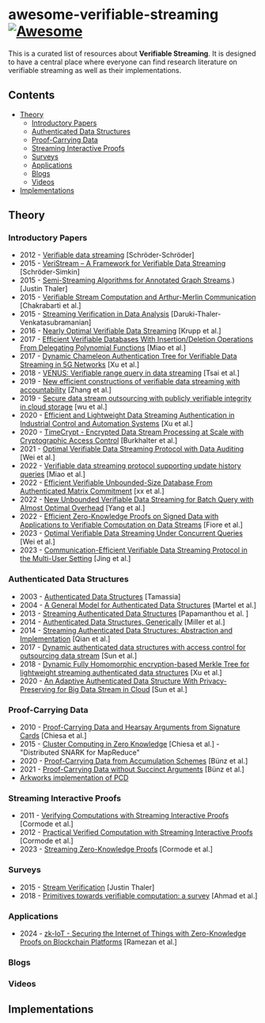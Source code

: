 
# awesome-verifiable-streaming [![Awesome](https://cdn.rawgit.com/sindresorhus/awesome/d7305f38d29fed78fa85652e3a63e154dd8e8829/media/badge.svg)](https://github.com/sindresorhus/awesome)

This is a curated list of resources about **Verifiable Streaming**. It is designed to have a central place where everyone can find research literature on verifiable streaming as well as their implementations.


## Contents

- [Theory](#theory)
	- [Introductory Papers](#introductory-papers)
	- [Authenticated Data Structures](#authenticated-data-structures)
	- [Proof-Carrying Data](#proof-carrying-data)
	- [Streaming Interactive Proofs](#streaming-interactive-proofs)
	- [Surveys](#surveys)
	- [Applications](#applications)
	- [Blogs](#blogs)
	- [Videos](#videos)
- [Implementations](#implementations)  


## Theory

### Introductory Papers

- 2012 - [Verifiable data streaming](https://eprint.iacr.org/2013/038) [Schröder-Schröder]
- 2015 - [VeriStream – A Framework for Verifiable Data Streaming](https://link.springer.com/chapter/10.1007/978-3-662-47854-7_34) [Schröder-Simkin]
- 2015 - [Semi-Streaming Algorithms for Annotated Graph Streams](https://arxiv.org/abs/1407.3462#:~:text=We%20put%20forth%20the%20notion,text%7Bpolylog%7D(n)).) [Justin Thaler]
- 2015 - [Verifiable Stream Computation and Arthur-Merlin Communication](http://dimacs.rutgers.edu/~graham/pubs/papers/oipccc.pdf) [Chakrabarti et al.]
- 2015 - [Streaming Verification in Data Analysis](https://arxiv.org/abs/1509.05514) [Daruki-Thaler-Venkatasubramanian]
- 2016 - [Nearly Optimal Verifiable Data Streaming](https://www.iacr.org/archive/pkc2016/96140168/96140168.pdf) [Krupp et al.]
- 2017 - [Efficient Verifiable Databases With Insertion/Deletion Operations From Delegating Polynomial Functions](https://ieeexplore.ieee.org/document/8055577) [Miao et al.]
- 2017 - [Dynamic Chameleon Authentication Tree for Verifiable Data Streaming in 5G Networks](https://ieeexplore.ieee.org/abstract/document/8113470) [Xu et al.]
- 2018 - [VENUS: Verifiable range query in data streaming](https://ieeexplore.ieee.org/document/8406898) [Tsai et al.]
- 2019 - [New efficient constructions of verifiable data streaming with accountability](https://link.springer.com/article/10.1007/s12243-018-0687-7) [Zhang et al.]
- 2019 - [Secure data stream outsourcing with publicly verifiable integrity in cloud storage](https://www.sciencedirect.com/science/article/abs/pii/S2214212619300547) [wu et al.]
- 2020 - [Efficient and Lightweight Data Streaming Authentication in Industrial Control and Automation Systems](https://ieeexplore.ieee.org/document/9136873) [Xu et al.]
- 2020 - [TimeCrypt - Encrypted Data Stream Processing at Scale with Cryptographic Access Control](https://www.usenix.org/conference/nsdi20/presentation/burkhalter) [Burkhalter et al.]
- 2021 - [Optimal Verifiable Data Streaming Protocol with Data Auditing](https://link.springer.com/chapter/10.1007/978-3-030-88428-4_15) [Wei et al.]
- 2022 - [Verifiable data streaming protocol supporting update history queries](https://onlinelibrary.wiley.com/doi/abs/10.1002/int.23045) [Miao et al.]
- 2022 - [Efficient Verifiable Unbounded-Size Database From Authenticated Matrix Commitment](https://ieeexplore.ieee.org/document/9965561) [xx et al.]
- 2022 - [New Unbounded Verifiable Data Streaming for Batch Query with Almost Optimal Overhead](https) [Yang et al.]
- 2022 - [Efficient Zero-Knowledge Proofs on Signed Data with Applications to Verifiable Computation on Data Streams](https://eprint.iacr.org/2022/1393) [Fiore et al.]
- 2023 - [Optimal Verifiable Data Streaming Under Concurrent Queries](https://ieeexplore.ieee.org/document/10232858) [Wei et al.]
- 2023 - [Communication-Efficient Verifiable Data Streaming Protocol in the Multi-User Setting](https://ieeexplore.ieee.org/document/10149518) [Jing et al.]


### Authenticated Data Structures

- 2003 - [Authenticated Data Structures](https://link.springer.com/chapter/10.1007/978-3-540-39658-1_2) [Tamassia]
- 2004 - [A General Model for Authenticated Data Structures](https://link.springer.com/article/10.1007/s00453-003-1076-8) [Martel et al.]
- 2013 - [Streaming Authenticated Data Structures](https://www.iacr.org/archive/eurocrypt2013/78810351/78810351.pdf) [Papamanthou et al. ]
- 2014 - [Authenticated Data Structures, Generically](https://dl.acm.org/doi/abs/10.1145/2578855.2535851) [Miller et al.]
- 2014 - [Streaming Authenticated Data Structures: Abstraction and Implementation](https://www.cs.yale.edu/homes/cpap/published/STREAMING14.pdf) [Qian et al.]
- 2017 - [Dynamic authenticated data structures with access control for outsourcing data stream](https://ietresearch.onlinelibrary.wiley.com/doi/full/10.1049/iet-ifs.2015.0243) [Sun et al.]
- 2018 - [Dynamic Fully Homomorphic encryption-based Merkle Tree for lightweight streaming authenticated data structures](https://www.sciencedirect.com/science/article/abs/pii/S1084804518300286) [Xu et al.]
- 2020 - [An Adaptive Authenticated Data Structure With Privacy-Preserving for Big Data Stream in Cloud](https://ieeexplore.ieee.org/document/9063421) [Sun et al.]


### Proof-Carrying Data

- 2010 - [Proof-Carrying Data and Hearsay Arguments from Signature Cards](https://ic-people.epfl.ch/~achiesa/docs/CT10.pdf) [Chiesa et al.]
- 2015 - [Cluster Computing in Zero Knowledge](https://link.springer.com/chapter/10.1007/978-3-662-46803-6_13) [Chiesa et al.] - "Distributed SNARK for MapReduce"
- 2020 - [Proof-Carrying Data from Accumulation Schemes](https://eprint.iacr.org/2020/499) [Bünz et al.]
- 2021 - [Proof-Carrying Data without Succinct Arguments](https://eprint.iacr.org/2020/1618) [Bünz et al.]
- [Arkworks implementation of PCD](https://github.com/arkworks-rs/pcd)


### Streaming Interactive Proofs

- 2011 - [Verifying Computations with Streaming Interactive Proofs](https://arxiv.org/abs/1109.6882) [Cormode et al.]
- 2012 - [Practical Verified Computation with Streaming Interactive Proofs](https://arxiv.org/abs/1105.2003) [Cormode et al.]
- 2023 - [Streaming Zero-Knowledge Proofs](https://arxiv.org/abs/2301.02161) [Cormode et al.]


### Surveys

- 2015 - [Stream Verification](https://arxiv.org/pdf/1507.04188.pdf) [Justin Thaler]
- 2018 - [Primitives towards verifiable computation: a survey](https://link.springer.com/article/10.1007/s11704-016-6148-4) [Ahmad et al.]


### Applications

- 2024 - [zk-IoT - Securing the Internet of Things with Zero-Knowledge Proofs on Blockchain Platforms](https://arxiv.org/abs/2402.08322) [Ramezan et al.]


### Blogs

### Videos


## Implementations

